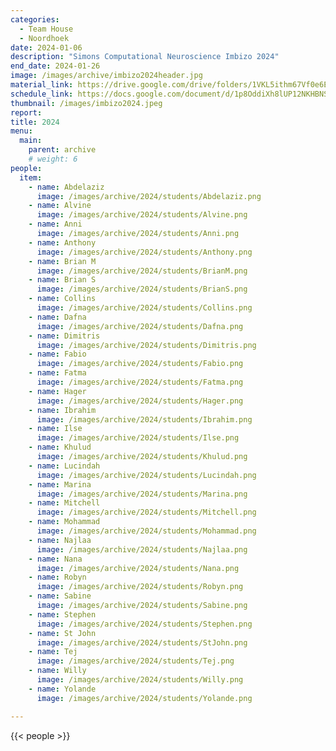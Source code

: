 ```yaml
---
categories:
  - Team House
  - Noordhoek
date: 2024-01-06
description: "Simons Computational Neuroscience Imbizo 2024"
end_date: 2024-01-26
image: /images/archive/imbizo2024header.jpg
material_link: https://drive.google.com/drive/folders/1VKL5ithm67Vf0e6EbVzJbOfMAA12ao7q
schedule_link: https://docs.google.com/document/d/1p8OddiXh8lUP12NKHBNSIG3nmUCA-egUBxKZesycZt4/edit?usp=sharing
thumbnail: /images/imbizo2024.jpeg
report:
title: 2024
menu:
  main:
    parent: archive
    # weight: 6
people:
  item:
    - name: Abdelaziz
      image: /images/archive/2024/students/Abdelaziz.png  
    - name: Alvine
      image: /images/archive/2024/students/Alvine.png  
    - name: Anni
      image: /images/archive/2024/students/Anni.png  
    - name: Anthony
      image: /images/archive/2024/students/Anthony.png  
    - name: Brian M
      image: /images/archive/2024/students/BrianM.png  
    - name: Brian S
      image: /images/archive/2024/students/BrianS.png  
    - name: Collins
      image: /images/archive/2024/students/Collins.png  
    - name: Dafna
      image: /images/archive/2024/students/Dafna.png  
    - name: Dimitris
      image: /images/archive/2024/students/Dimitris.png  
    - name: Fabio
      image: /images/archive/2024/students/Fabio.png 
    - name: Fatma
      image: /images/archive/2024/students/Fatma.png  
    - name: Hager
      image: /images/archive/2024/students/Hager.png  
    - name: Ibrahim
      image: /images/archive/2024/students/Ibrahim.png  
    - name: Ilse
      image: /images/archive/2024/students/Ilse.png  
    - name: Khulud
      image: /images/archive/2024/students/Khulud.png  
    - name: Lucindah
      image: /images/archive/2024/students/Lucindah.png  
    - name: Marina
      image: /images/archive/2024/students/Marina.png  
    - name: Mitchell
      image: /images/archive/2024/students/Mitchell.png  
    - name: Mohammad
      image: /images/archive/2024/students/Mohammad.png  
    - name: Najlaa
      image: /images/archive/2024/students/Najlaa.png  
    - name: Nana
      image: /images/archive/2024/students/Nana.png  
    - name: Robyn
      image: /images/archive/2024/students/Robyn.png  
    - name: Sabine
      image: /images/archive/2024/students/Sabine.png  
    - name: Stephen
      image: /images/archive/2024/students/Stephen.png  
    - name: St John
      image: /images/archive/2024/students/StJohn.png  
    - name: Tej
      image: /images/archive/2024/students/Tej.png  
    - name: Willy
      image: /images/archive/2024/students/Willy.png
    - name: Yolande
      image: /images/archive/2024/students/Yolande.png

---
```


<!--more-->
{{< people >}}
